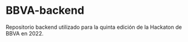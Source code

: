 # BBVA-backend
Repositorio backend utilizado para la quinta edición de la Hackaton de BBVA en 2022.
